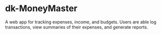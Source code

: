 # dk-MoneyMaster
A web app for tracking expenses, income, and budgets. Users are able log transactions, view summaries of their expenses, and generate reports.
